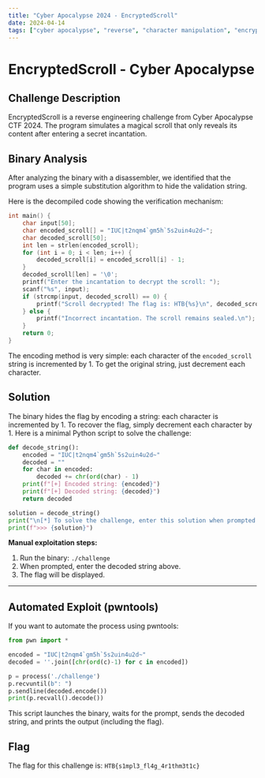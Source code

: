 ```yaml
---
title: "Cyber Apocalypse 2024 - EncryptedScroll"
date: 2024-04-14
tags: ["cyber apocalypse", "reverse", "character manipulation", "encryption"]
---
```


# EncryptedScroll - Cyber Apocalypse 

## Challenge Description

EncryptedScroll is a reverse engineering challenge from Cyber Apocalypse CTF 2024. The program simulates a magical scroll that only reveals its content after entering a secret incantation.

## Binary Analysis

After analyzing the binary with a disassembler, we identified that the program uses a simple substitution algorithm to hide the validation string.

Here is the decompiled code showing the verification mechanism:

```c
int main() {
    char input[50];
    char encoded_scroll[] = "IUC|t2nqm4`gm5h`5s2uin4u2d~";
    char decoded_scroll[50];
    int len = strlen(encoded_scroll);
    for (int i = 0; i < len; i++) {
        decoded_scroll[i] = encoded_scroll[i] - 1;
    }
    decoded_scroll[len] = '\0';
    printf("Enter the incantation to decrypt the scroll: ");
    scanf("%s", input);
    if (strcmp(input, decoded_scroll) == 0) {
        printf("Scroll decrypted! The flag is: HTB{%s}\n", decoded_scroll);
    } else {
        printf("Incorrect incantation. The scroll remains sealed.\n");
    }
    return 0;
}
```

The encoding method is very simple: each character of the `encoded_scroll` string is incremented by 1. To get the original string, just decrement each character.

## Solution

The binary hides the flag by encoding a string: each character is incremented by 1. To recover the flag, simply decrement each character by 1. Here is a minimal Python script to solve the challenge:

```python
def decode_string():
    encoded = "IUC|t2nqm4`gm5h`5s2uin4u2d~"
    decoded = ""
    for char in encoded:
        decoded += chr(ord(char) - 1)
    print(f"[+] Encoded string: {encoded}")
    print(f"[+] Decoded string: {decoded}")
    return decoded

solution = decode_string()
print("\n[*] To solve the challenge, enter this solution when prompted:")
print(f">>> {solution}")
```

**Manual exploitation steps:**
1. Run the binary: `./challenge`
2. When prompted, enter the decoded string above.
3. The flag will be displayed.

---

## Automated Exploit (pwntools)

If you want to automate the process using pwntools:

```python
from pwn import *

encoded = "IUC|t2nqm4`gm5h`5s2uin4u2d~"
decoded = ''.join([chr(ord(c)-1) for c in encoded])

p = process('./challenge')
p.recvuntil(b": ")
p.sendline(decoded.encode())
print(p.recvall().decode())
```

This script launches the binary, waits for the prompt, sends the decoded string, and prints the output (including the flag).

## Flag

The flag for this challenge is: `HTB{s1mpl3_fl4g_4r1thm3t1c}`

